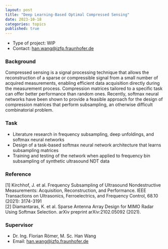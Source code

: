 ```yaml
---
layout: post
title: "Deep Learning-Based Optimal Compressed Sensing"
date: 2023-10-18
categories: topics
published: true
---
```


- Type of project: WIP
- Contact: han.wang@izfp.fraunhofer.de

### Background
Compressed sensing is a signal processing technique that allows the reconstruction of a sparse or compressible signal from a small number of acquired measurements, enabling efficient data acquisition directly during the measurement process. Compression matrices tailored to a specific task can offer better performance than random ones. Recently, softmax neural networks have been shown to provide a feasible approach for the design of compression matrices that perform subsampling, an otherwise difficult combinatorial problem.

### Task
- Literature research in frequency subsampling, deep unfoldings, and softmax neural networks
- Design of a task-based softmax neural network architecture that learns subsampling matrices
- Training and testing of the network when applied to frequency bin subsampling of synthetic ultrasound NDT data


### Reference
[1] Kirchhof, J. et al. Frequency Subsampling of Ultrasound Nondestructive Measurements: Acquisition, Reconstruction, and Performance. IEEE Transactions on Ultrasonics, Ferroelectrics, and Frequency Control, 68.10 (2021): 3174-3191  
[2] Diamantaras, K. et al. Sparse Antenna Array Design for MIMO Radar Using Softmax Selection. arXiv preprint arXiv:2102.05092 (2021).


### Supervisor
- Dr. Ing. Florian Römer, M. Sc. Han Wang
- Email: han.wang@izfp.fraunhofer.de